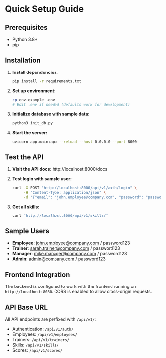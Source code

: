 # Quick Setup Guide

## Prerequisites
- Python 3.8+
- pip

## Installation

1. **Install dependencies:**
   ```bash
   pip install -r requirements.txt
   ```

2. **Set up environment:**
   ```bash
   cp env.example .env
   # Edit .env if needed (defaults work for development)
   ```

3. **Initialize database with sample data:**
   ```bash
   python3 init_db.py
   ```

4. **Start the server:**
   ```bash
   uvicorn app.main:app --reload --host 0.0.0.0 --port 8000
   ```

## Test the API

1. **Visit the API docs:** http://localhost:8000/docs

2. **Test login with sample user:**
   ```bash
   curl -X POST "http://localhost:8000/api/v1/auth/login" \
        -H "Content-Type: application/json" \
        -d '{"email": "john.employee@company.com", "password": "password123"}'
   ```

3. **Get all skills:**
   ```bash
   curl "http://localhost:8000/api/v1/skills/"
   ```

## Sample Users

- **Employee**: john.employee@company.com / password123
- **Trainer**: sarah.trainer@company.com / password123  
- **Manager**: mike.manager@company.com / password123
- **Admin**: admin@company.com / password123

## Frontend Integration

The backend is configured to work with the frontend running on `http://localhost:8080`. CORS is enabled to allow cross-origin requests.

## API Base URL

All API endpoints are prefixed with `/api/v1/`:
- Authentication: `/api/v1/auth/`
- Employees: `/api/v1/employees/`
- Trainers: `/api/v1/trainers/`
- Skills: `/api/v1/skills/`
- Scores: `/api/v1/scores/` 